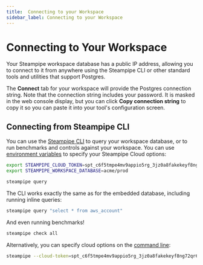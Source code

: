 ```yaml
---
title:  Connecting to your Workspace
sidebar_label: Connecting to your Workspace
---
```


# Connecting to Your Workspace

Your Steampipe workspace database has a public IP address, allowing you to connect to it from anywhere using the Steampipe CLI or other standard tools and utilities that support Postgres.

The **Connect** tab for your workspace will provide the Postgres connection string.  Note that the connection string includes your password.  It is masked in the web console display, but you can click **Copy connection string** to copy it so you can paste it into your tool's configuration screen.


## Connecting from Steampipe CLI
You can use the [Steampipe CLI](https://steampipe.io/downloads) to query your workspace database, or to run benchmarks and controls against your workspace.  You can use [environment variables](reference/env-vars/overview) to specify your Steampipe Cloud options:

```bash
export STEAMPIPE_CLOUD_TOKEN=spt_c6f5tmpe4mv9appio5rg_3jz0a8fakekeyf8ng72qr646
export STEAMPIPE_WORKSPACE_DATABASE=acme/prod 

steampipe query

```
The CLI works exactly the same as for the embedded database, including running inline queries:
```bash
steampipe query "select * from aws_account"
```

And even running benchmarks!
```bash
steampipe check all
```

Alternatively, you can specify cloud options on the [command line](reference/cli/overview):
```bash
steampipe --cloud-token=spt_c6f5tmpe4mv9appio5rg_3jz0a8fakekeyf8ng72qr646 --workspace-database=acme/prod check all
```


